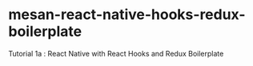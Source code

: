 # mesan-react-native-hooks-redux-boilerplate
Tutorial 1a : React Native with React Hooks and Redux Boilerplate
